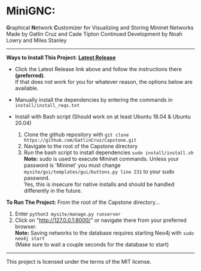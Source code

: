 # MiniGNC:  
**G**raphical **N**etwork **C**ustomizer for Visualizing and Storing Mininet Networks  
Made by Gatlin Cruz and Cade Tipton 
Continued Development by Noah Lowry and Miles Stanley

---

**Ways to Install This Project:**
**[Latest Release](https://github.com/GatlinCruz/Capstone/releases "MiniGNC Releases")**
- Click the Latest Release link above and follow the instructions there **(preferred)**.  
  If that does not work for you for whatever reason, the options below are available.  
  
- Manually install the dependencies by entering the commands in `install/install_reqs.txt`
- Install with Bash script (Should work on at least Ubuntu 18.04 & Ubuntu 20.04)
  1. Clone the github repository with `git clone https://github.com/GatlinCruz/Capstone.git`
  2. Navigate to the root of the Capstone directory
  3. Run the bash script to install dependencies `sudo install/install.sh`  
  **Note:** sudo is used to execute Mininet commands. Unless your password is 'Mininet'
  you must change `mysite/gui/templates/gui/buttons.py line 231` to your sudo password.  
  Yes, this is insecure for native installs and should be handled differently in the future.

**To Run The Project:**
From the root of the Capstone directory...  
1. Enter `python3 mysite/manage.py runserver`
2. Click on "http://127.0.0.1:8000/" or navigate there from your preferred browser.  
**Note:** Saving networks to the database requires starting Neo4j with `sudo neo4j start`  
(Make sure to wait a couple seconds for the database to start)

---

This project is licensed under the terms of the MIT license.
